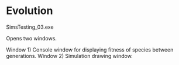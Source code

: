 # Evolution

SimsTesting_03.exe

Opens two windows.

Window 1) Console window for displaying fitness of species between generations.
Window 2) Simulation drawing window.
